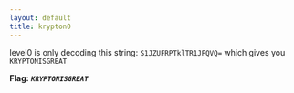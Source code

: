 ```yaml
---
layout: default
title: krypton0
---
```




level0 is only decoding this string: `S1JZUFRPTklTR1JFQVQ=` which gives you `KRYPTONISGREAT`

**Flag:** ***`KRYPTONISGREAT`*** 
